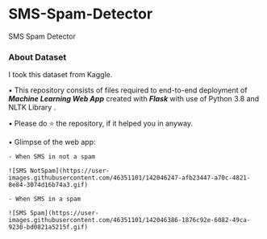 # SMS-Spam-Detector
SMS Spam Detector

<h3>About Dataset</h3>
<p>I took this dataset from Kaggle.</p>

• This repository consists of files required to end-to-end deployment of ___Machine Learning Web App___ created with ___Flask___ 
  with use of Python 3.8 and NLTK Library .

• Please do ⭐ the repository, if it helped you in anyway.

• Glimpse of the web app:
    
    - When SMS in not a spam
    
    ![SMS NotSpam](https://user-images.githubusercontent.com/46351101/142046247-afb23447-a70c-4821-8e84-3074d16b74a3.gif)
    
    - When SMS in a spam
    
    ![SMS Spam](https://user-images.githubusercontent.com/46351101/142046386-1876c92e-6082-49ca-9230-bd0821a5215f.gif)
    


